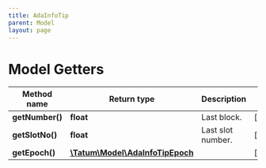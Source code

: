 ```yaml
---
title: AdaInfoTip
parent: Model
layout: page
---
```


# Model Getters

Method name | Return type | Description | Notes
------------ | ------------- | ------------- | -------------
**getNumber()** | **float** | Last block. | [optional]
**getSlotNo()** | **float** | Last slot number. | [optional]
**getEpoch()** | [**\Tatum\Model\AdaInfoTipEpoch**](../AdaInfoTipEpoch) |  | [optional]

